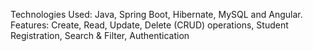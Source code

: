  Technologies Used: Java, Spring Boot, Hibernate, MySQL and Angular.
 Features: Create, Read, Update, Delete (CRUD) operations, Student Registration, Search & Filter, Authentication
